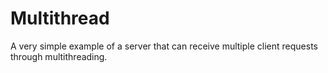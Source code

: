 # Multithread
A very simple example of a server that can receive multiple client requests through multithreading.
